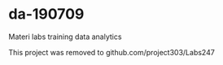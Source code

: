 # da-190709
Materi labs training data analytics

This project was removed to github.com/project303/Labs247
